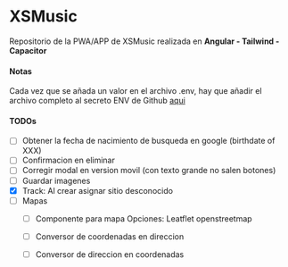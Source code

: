 # XSMusic

Repositorio de la PWA/APP de XSMusic realizada en **Angular - Tailwind - Capacitor**

####  Notas
Cada vez que se añada un valor en el archivo .env, hay que añadir el archivo completo al secreto ENV de Github [aqui](https://github.com/josexs/xsmusic-app/settings/secrets/actions)


#### TODOs
- [ ] Obtener la fecha de nacimiento de busqueda en google (birthdate of XXX)
- [ ] Confirmacion en eliminar
- [ ] Corregir modal en version movil (con texto grande no salen botones)
- [ ] Guardar imagenes
- [X] Track: Al crear asignar sitio desconocido
- [ ] Mapas
  - [ ] Componente para mapa
  Opciones: Leatflet openstreetmap
  - [ ] Conversor de coordenadas en direccion
  - [ ] Conversor de direccion en coordenadas

